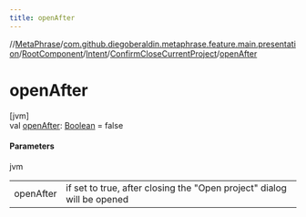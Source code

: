 ```yaml
---
title: openAfter
---
```

//[MetaPhrase](../../../../../index.html)/[com.github.diegoberaldin.metaphrase.feature.main.presentation](../../../index.html)/[RootComponent](../../index.html)/[Intent](../index.html)/[ConfirmCloseCurrentProject](index.html)/[openAfter](open-after.html)



# openAfter



[jvm]\
val [openAfter](open-after.html): [Boolean](https://kotlinlang.org/api/latest/jvm/stdlib/kotlin/-boolean/index.html) = false



#### Parameters


jvm

| | |
|---|---|
| openAfter | if set to true, after closing the &quot;Open project&quot; dialog will be opened |




